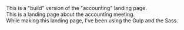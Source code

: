<div>
  This is a "build" version of the "accounting" landing page.
</div>
<div>
  This is a landing page about the accounting meeting.
</div>
<div>
  While making this landing page, I've been using the Gulp and the Sass.
</div>
